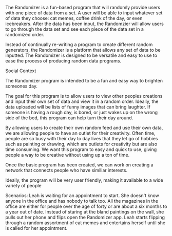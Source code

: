 The Randomizer is a fun-based program that will randomly provide users with one piece of data from a set. A user will be able to input whatever set of data they choose: cat memes, coffee drink of the day, or even icebreakers.  After the data has been input, the Randomzier will allow users to go through the data set and see each piece of the data set in a randomized order.

Instead of continually re-writing a program to create different random generators, the Randomizer is a platform that allows any set of data to be inputted. The Randomizer is designed to be versatile and easy to use to ease the process of producing random data programs.

Social Context

The Randomizer program is intended to be a fun and easy way to brighten someones day. 

The goal for this program is to allow users to view other peoples creations and input their own set of data and view it in a random order. Ideally, the data uploaded will be lists of funny images that can bring laughter. If someone is having a rough day, is bored, or just wakes up on the wrong side of the bed, this program can help turn their day around.

By allowing users to create their own random feed and use their own data, we are allowing people to have an outlet for their creativity. Often time, people are so busy with their day to day lives that they let go of hobbies such as painting or drawing, which are outlets for creativity but are also time consuming.  We want this program to easy and quick to use, giving people a way to be creative without using up a ton of time.

Once the basic program has been created, we can work on creating a network that connects people who have similiar interests. 

Ideally, the program will be very user friendly, making it available to a wide variety of people


Scenarios:
Leah is waiting for an appointment to start. She doesn't know anyone in the office and has nobody to talk too. All the magazines in the office are either for people over the age of forty or are about a six months to a year out of date. Instead of staring at the bland paintings on the wall, she pulls out her phone and flips open the Randomizer app. Leah starts flipping through a random assortment of cat memes and entertains herself until she is called for her appointment. 
